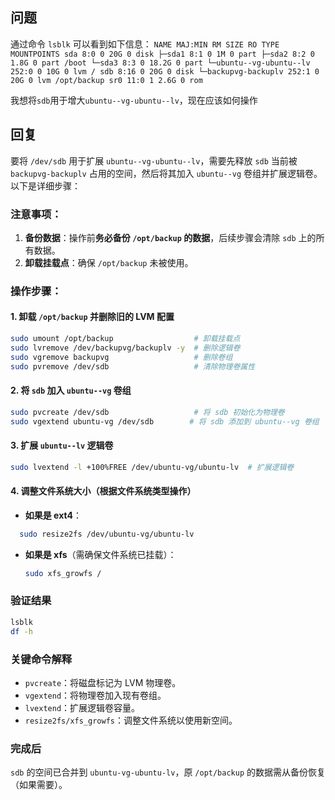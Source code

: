 
## 问题

通过命令 `lsblk` 可以看到如下信息： 
`NAME MAJ:MIN RM SIZE RO TYPE MOUNTPOINTS sda 8:0 0 20G 0 disk ├─sda1 8:1 0 1M 0 part ├─sda2 8:2 0 1.8G 0 part /boot └─sda3 8:3 0 18.2G 0 part └─ubuntu--vg-ubuntu--lv 252:0 0 10G 0 lvm / sdb 8:16 0 20G 0 disk └─backupvg-backuplv 252:1 0 20G 0 lvm /opt/backup sr0 11:0 1 2.6G 0 rom `

我想将`sdb`用于增大`ubuntu--vg-ubuntu--lv`，现在应该如何操作

## 回复

要将 `/dev/sdb` 用于扩展 `ubuntu--vg-ubuntu--lv`，需要先释放 `sdb` 当前被 `backupvg-backuplv` 占用的空间，然后将其加入 `ubuntu--vg` 卷组并扩展逻辑卷。以下是详细步骤：

### 注意事项：

1. **备份数据**：操作前**务必备份 `/opt/backup` 的数据**，后续步骤会清除 `sdb` 上的所有数据。
2. **卸载挂载点**：确保 `/opt/backup` 未被使用。

### 操作步骤：

#### 1. 卸载 `/opt/backup` 并删除旧的 LVM 配置

```bash
sudo umount /opt/backup                  # 卸载挂载点
sudo lvremove /dev/backupvg/backuplv -y  # 删除逻辑卷
sudo vgremove backupvg                   # 删除卷组
sudo pvremove /dev/sdb                   # 清除物理卷属性
```

#### 2. 将 `sdb` 加入 `ubuntu--vg` 卷组

```bash
sudo pvcreate /dev/sdb                   # 将 sdb 初始化为物理卷
sudo vgextend ubuntu-vg /dev/sdb        # 将 sdb 添加到 ubuntu--vg 卷组
```

#### 3. 扩展 `ubuntu--lv` 逻辑卷

```bash
sudo lvextend -l +100%FREE /dev/ubuntu-vg/ubuntu-lv  # 扩展逻辑卷
```

#### 4. 调整文件系统大小（根据文件系统类型操作）

- **如果是 ext4**：

```bash
  sudo resize2fs /dev/ubuntu-vg/ubuntu-lv
```

- **如果是 xfs**（需确保文件系统已挂载）：

  ```bash
  sudo xfs_growfs /
  ```

### 验证结果

```bash
lsblk
df -h
```

### 关键命令解释

- `pvcreate`：将磁盘标记为 LVM 物理卷。
- `vgextend`：将物理卷加入现有卷组。
- `lvextend`：扩展逻辑卷容量。
- `resize2fs/xfs_growfs`：调整文件系统以使用新空间。

### 完成后

 `sdb` 的空间已合并到 `ubuntu-vg-ubuntu-lv`，原 `/opt/backup` 的数据需从备份恢复（如果需要）。